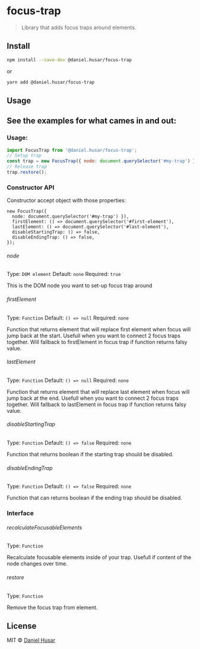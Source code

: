 # focus-trap

 > Library that adds focus traps around elements.

## Install

```sh
npm install --save-dev @daniel.husar/focus-trap
```

or

```sh
yarn add @daniel.husar/focus-trap
```

## Usage

## See the examples for what cames in and out:

### Usage:

```js
import FocusTrap from '@daniel.husar/focus-trap';
// Setup trap
const trap = new FocusTrap({ node: document.querySelector('#my-trap') });
// Release trap
trap.restore();
```

### Constructor API
Constructor accept object with those properties:

```
new FocusTrap({
  node: document.querySelector('#my-trap') }),
  firstElement: () => document.querySelector('#first-element'),
  lastElement: () => document.querySelector('#last-element'),
  disableStartingTrap: () => false,
  disableEndingTrap: () => false,
});
```

###### node

Type: `DOM element`
Default: `none`
Required: `true`

This is the DOM node you want to set-up focus trap around

###### firstElement

Type: `Function`
Default: `() => null`
Required: `none`

Function that returns element that will replace first element when focus will jump back at the start. Usefull when you want to connect 2 focus traps together. Will fallback to firstElement in focus trap if function returns falsy value.

###### lastElement

Type: `Function`
Default: `() => null`
Required: `none`

Function that returns element that will replace last element when focus will jump back at the end. Usefull when you want to connect 2 focus traps together. Will fallback to lastElement in focus trap if function returns falsy value.

###### disableStartingTrap

Type: `Function`
Default: `() => false`
Required: `none`

Function that returns boolean if the starting trap should be disabled.

###### disableEndingTrap

Type: `Function`
Default: `() => false`
Required: `none`

Function that can returns boolean if the ending trap should be disabled.

### Interface

###### recalculateFocusableElements

Type: `Function`

Recalculate focusable elements inside of your trap. Usefull if content of the node changes over time.

###### restore

Type: `Function`

Remove the focus trap from element.

## License

MIT © [Daniel Husar](https://github.com/danielhusar)
